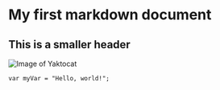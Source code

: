 # My first markdown document
## This is a smaller header

![Image of Yaktocat](https://octodex.github.com/images/yaktocat.png)

```
var myVar = "Hello, world!";
```
